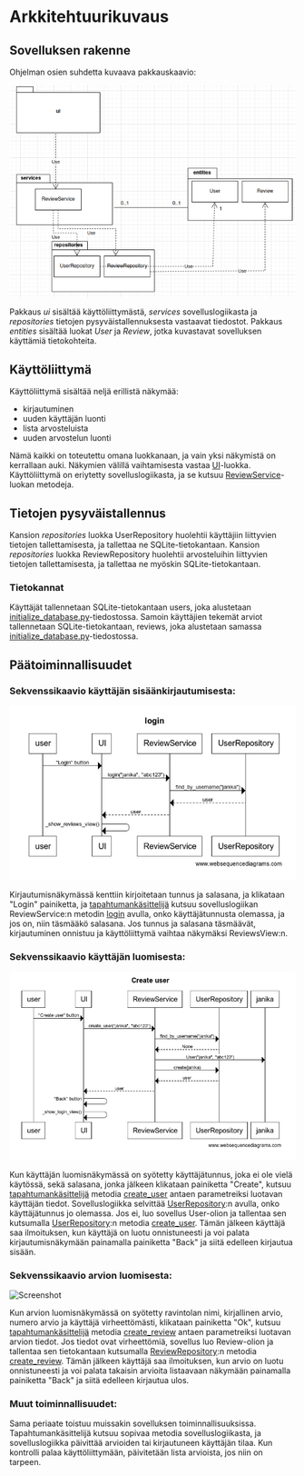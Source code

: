 # Arkkitehtuurikuvaus

## Sovelluksen rakenne

Ohjelman osien suhdetta kuvaava pakkauskaavio:

![Screenshot](./kuvat/arkkitehtuuri.png)

Pakkaus *ui* sisältää käyttöliittymästä, *services* sovelluslogiikasta ja *repositories* tietojen pysyväistallennuksesta vastaavat tiedostot. Pakkaus *entities* sisältää luokat *User* ja *Review*, jotka kuvastavat sovelluksen käyttämiä tietokohteita.

## Käyttöliittymä

Käyttöliittymä sisältää neljä erillistä näkymää:
- kirjautuminen
- uuden käyttäjän luonti
- lista arvosteluista
- uuden arvostelun luonti

Nämä kaikki on toteutettu omana luokkanaan, ja vain yksi näkymistä on kerrallaan auki. Näkymien välillä vaihtamisesta vastaa [UI](https://github.com/janikakalliokoski/ot-harjoitustyo/blob/master/src/ui/ui.py)-luokka. Käyttöliittymä on eriytetty sovelluslogiikasta, ja se kutsuu [ReviewService](https://github.com/janikakalliokoski/ot-harjoitustyo/blob/master/src/services/service.py)-luokan metodeja.

## Tietojen pysyväistallennus

Kansion *repositories* luokka UserRepository huolehtii käyttäjiin liittyvien tietojen tallettamisesta, ja tallettaa ne SQLite-tietokantaan. Kansion *repositories* luokka ReviewRepository huolehtii arvosteluihin liittyvien tietojen tallettamisesta, ja tallettaa ne myöskin SQLite-tietokantaan.

### Tietokannat

Käyttäjät tallennetaan SQLite-tietokantaan users, joka alustetaan [initialize_database.py](https://github.com/janikakalliokoski/ot-harjoitustyo/blob/master/src/initialize_database.py)-tiedostossa. Samoin käyttäjien tekemät arviot tallennetaan SQLite-tietokantaan, reviews, joka alustetaan samassa [initialize_database.py](https://github.com/janikakalliokoski/ot-harjoitustyo/blob/master/src/initialize_database.py)-tiedostossa.

## Päätoiminnallisuudet

### Sekvenssikaavio käyttäjän sisäänkirjautumisesta:

![Screenshot](./kuvat/login_sekvenssi.png)

Kirjautumisnäkymässä kenttiin kirjoitetaan tunnus ja salasana, ja klikataan "Login" painiketta, ja [tapahtumankäsittelijä](https://github.com/janikakalliokoski/ot-harjoitustyo/blob/master/src/ui/login.py#L16) kutsuu sovelluslogiikan ReviewService:n metodin [login](https://github.com/janikakalliokoski/ot-harjoitustyo/blob/master/src/services/service.py#L36) avulla, onko käyttäjätunnusta olemassa, ja jos on, niin täsmääkö salasana. Jos tunnus ja salasana täsmäävät, kirjautuminen onnistuu ja käyttöliittymä vaihtaa näkymäksi ReviewsView:n.

### Sekvenssikaavio käyttäjän luomisesta:
![Screenshot](./kuvat/create_user_sekvenssi2.png)

Kun käyttäjän luomisnäkymässä on syötetty käyttäjätunnus, joka ei ole vielä käytössä, sekä salasana, jonka jälkeen klikataan painiketta "Create", kutsuu [tapahtumankäsittelijä](https://github.com/janikakalliokoski/ot-harjoitustyo/blob/master/src/ui/create_user.py#L51) metodia [create_user](https://github.com/janikakalliokoski/ot-harjoitustyo/blob/master/src/services/service.py#L81) antaen parametreiksi luotavan käyttäjän tiedot. Sovelluslogiikka selvittää [UserRepository](https://github.com/janikakalliokoski/ot-harjoitustyo/blob/master/src/repositories/user_repository.py):n avulla, onko käyttäjätunnus jo olemassa. Jos ei, luo sovellus User-olion ja tallentaa sen kutsumalla [UserRepository](https://github.com/janikakalliokoski/ot-harjoitustyo/blob/master/src/repositories/user_repository.py):n metodia [create_user](https://github.com/janikakalliokoski/ot-harjoitustyo/blob/master/src/repositories/user_repository.py#L22). Tämän jälkeen käyttäjä saa ilmoituksen, kun käyttäjä on luotu onnistuneesti ja voi palata kirjautumisnäkymään painamalla painiketta "Back" ja siitä edelleen kirjautua sisään.

### Sekvenssikaavio arvion luomisesta:
![Screenshot](.kuvat/create_review_sekvenssi.png)

Kun arvion luomisnäkymässä on syötetty ravintolan nimi, kirjallinen arvio, numero arvio ja käyttäjä virheettömästi, klikataan painiketta "Ok", kutsuu [tapahtumankäsittelijä](https://github.com/janikakalliokoski/ot-harjoitustyo/blob/master/src/ui/create_review.py#L62) metodia [create_review](https://github.com/janikakalliokoski/ot-harjoitustyo/blob/master/src/services/service.py#L148) antaen parametreiksi luotavan arvion tiedot. Jos tiedot ovat virheettömiä, sovellus luo Review-olion ja tallentaa sen tietokantaan kutsumalla [ReviewRepository](https://github.com/janikakalliokoski/ot-harjoitustyo/blob/master/src/repositories/review_repository.py):n metodia [create_review](https://github.com/janikakalliokoski/ot-harjoitustyo/blob/master/src/repositories/review_repository.py#L27). Tämän jälkeen käyttäjä saa ilmoituksen, kun arvio on luotu onnistuneesti ja voi palata takaisin arvioita listaavaan näkymään painamalla painiketta "Back" ja siitä edelleen kirjautua ulos.

### Muut toiminnallisuudet:
Sama periaate toistuu muissakin sovelluksen toiminnallisuuksissa. Tapahtumankäsittelijä kutsuu sopivaa metodia sovelluslogiikasta, ja sovelluslogiikka päivittää arvioiden tai kirjautuneen käyttäjän tilaa. Kun kontrolli palaa käyttöliittymään, päivitetään lista arvioista, jos niin on tarpeen.
